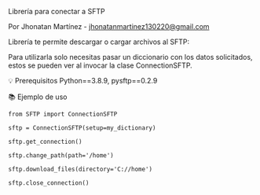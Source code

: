 Librería para conectar a SFTP

Por Jhonatan Martínez - jhonatanmartinez130220@gmail.com

Librería te permite descargar o cargar archivos al SFTP:

Para utilizarla solo necesitas pasar un diccionario con los datos solicitados, estos se pueden ver al invocar la clase ConnectionSFTP.

💡 Prerequisitos
Python==3.8.9,
pysftp==0.2.9

📚 Ejemplo de uso

    from SFTP import ConnectionSFTP
    
    sftp = ConnectionSFTP(setup=my_dictionary)
    
    sftp.get_connection()
    
    sftp.change_path(path='/home')

    sftp.download_files(directory='C://home')

    sftp.close_connection()
